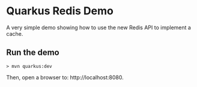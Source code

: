 # Quarkus Redis Demo

A very simple demo showing how to use the new Redis API to implement a cache.

## Run the demo

```shell
> mvn quarkus:dev
```

Then, open a browser to: http://localhost:8080.

